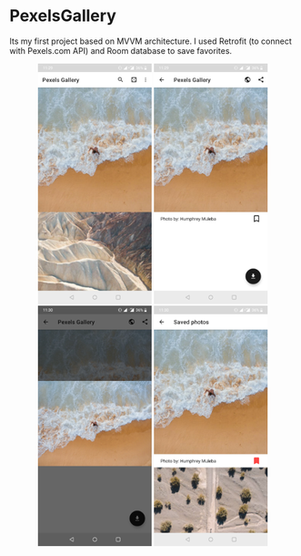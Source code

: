 # PexelsGallery

Its my first project based on MVVM architecture. I used Retrofit (to connect with Pexels.com API) and Room database to save favorites.

<p align="center">
  <img src="Screens/1.jpg" width="200" title="MainActivity">
  <img src="Screens/2.jpg" width="200" alt="PhotoActivity">
    <img src="Screens/3.jpg" width="200" title="Full Screen Image">
  <img src="Screens/4.jpg" width="200" alt="FavoritesActivity">
</p>
